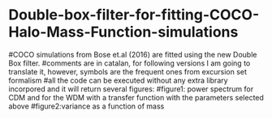 # Double-box-filter-for-fitting-COCO-Halo-Mass-Function-simulations
#COCO simulations from Bose et.al (2016) are fitted using the new Double Box filter.
#comments are in catalan, for following versions I am going to translate it, however, symbols are the frequent ones from excursion set formalism
#all the code can be executed without any extra library incorpored and it will return several figures:
#figure1: power spectrum for CDM and for the WDM with a transfer function with the parameters selected above
#figure2:variance as a function of mass 
